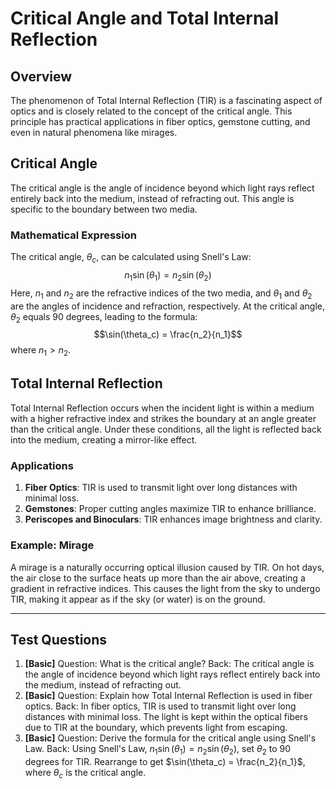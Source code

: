 # Critical Angle and Total Internal Reflection

## Overview
The phenomenon of Total Internal Reflection (TIR) is a fascinating aspect of optics and is closely related to the concept of the critical angle. This principle has practical applications in fiber optics, gemstone cutting, and even in natural phenomena like mirages.

## Critical Angle
The critical angle is the angle of incidence beyond which light rays reflect entirely back into the medium, instead of refracting out. This angle is specific to the boundary between two media.

### Mathematical Expression
The critical angle, $\theta_c$, can be calculated using Snell's Law:
$$n_1 \sin(\theta_1) = n_2 \sin(\theta_2)$$
Here, $n_1$ and $n_2$ are the refractive indices of the two media, and $\theta_1$ and $\theta_2$ are the angles of incidence and refraction, respectively. At the critical angle, $\theta_2$ equals 90 degrees, leading to the formula:
$$\sin(\theta_c) = \frac{n_2}{n_1}$$
where $n_1 > n_2$.

## Total Internal Reflection
Total Internal Reflection occurs when the incident light is within a medium with a higher refractive index and strikes the boundary at an angle greater than the critical angle. Under these conditions, all the light is reflected back into the medium, creating a mirror-like effect.

### Applications
1. **Fiber Optics**: TIR is used to transmit light over long distances with minimal loss.
2. **Gemstones**: Proper cutting angles maximize TIR to enhance brilliance.
3. **Periscopes and Binoculars**: TIR enhances image brightness and clarity.

### Example: Mirage
A mirage is a naturally occurring optical illusion caused by TIR. On hot days, the air close to the surface heats up more than the air above, creating a gradient in refractive indices. This causes the light from the sky to undergo TIR, making it appear as if the sky (or water) is on the ground.

---

## Test Questions
1. **[Basic]** Question: What is the critical angle? Back: The critical angle is the angle of incidence beyond which light rays reflect entirely back into the medium, instead of refracting out.
2. **[Basic]** Question: Explain how Total Internal Reflection is used in fiber optics. Back: In fiber optics, TIR is used to transmit light over long distances with minimal loss. The light is kept within the optical fibers due to TIR at the boundary, which prevents light from escaping.
3. **[Basic]** Question: Derive the formula for the critical angle using Snell's Law. Back: Using Snell's Law, $n_1 \sin(\theta_1) = n_2 \sin(\theta_2)$, set $\theta_2$ to 90 degrees for TIR. Rearrange to get $\sin(\theta_c) = \frac{n_2}{n_1}$, where $\theta_c$ is the critical angle.